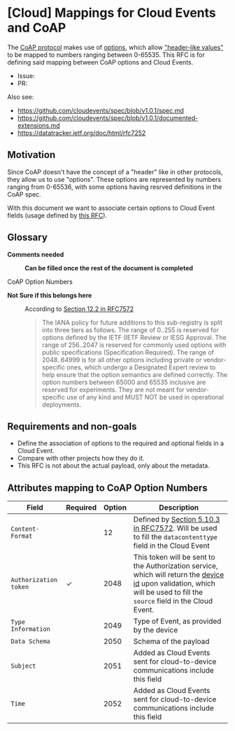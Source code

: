 # [Cloud] Mappings for Cloud Events and CoAP

The [CoAP protocol](https://datatracker.ietf.org/doc/html/rfc7252) makes use of [options](https://datatracker.ietf.org/doc/html/rfc7252#section-5.4), which allow ["header-like values"](https://datatracker.ietf.org/doc/html/rfc7252#section-12.2) to be mapped to numbers ranging between 0-65535. This RFC is for defining said mapping between CoAP options and Cloud Events.

* Issue: 
* PR: 

Also see:

* https://github.com/cloudevents/spec/blob/v1.0.1/spec.md
* https://github.com/cloudevents/spec/blob/v1.0.1/documented-extensions.md
* https://datatracker.ietf.org/doc/html/rfc7252

## Motivation

Since CoAP doesn't have the concept of a "header" like in other protocols, they allow us to use "options". These options are represented by numbers ranging from 0-65536, with some options having resrved definitions in the CoAP spec. 

With this document we want to associate certain options to Cloud Event fields (usage defined by [this RFC](https://github.com/pranav-bhatt/rfcs/blob/main/active/0003-cloud-events-mapping.md)).

## Glossary

<dl>
<dt>

**Comments needed**
</dt>

<dd>

**Can be filled once the rest of the document is completed**
</dd>

<dt>CoAP Option Numbers 

**Not Sure if this belongs here**

</dt>
<dd>

According to [Section 12.2 in RFC7572](https://datatracker.ietf.org/doc/html/rfc7252#section-12.2)

> The IANA policy for future additions to this sub-registry is split into three tiers as follows. The range of 0..255 is reserved for options defined by the IETF (IETF Review or IESG Approval. The range of 256..2047 is reserved for commonly used options with public specifications (Specification Required). The range of 2048..64999 is for all other options including private or vendor-specific ones, which undergo a Designated Expert review to help ensure that the option semantics are defined correctly.  The option numbers between 65000 and 65535 inclusive are reserved for experiments. They are not meant for vendor-specific use of any kind and MUST NOT be used in operational deployments.
</dd>

</dl>

## Requirements and non-goals

* Define the association of options to the required and optional fields in a Cloud Event.
* Compare with other projects how they do it.
* This RFC is not about the actual payload, only about the metadata.

## Attributes mapping to CoAP Option Numbers

|         Field         | Required | Option | Description |
| --------------------- | -------- | ------ | ----------- |
|    `Content-Format`   |          |   12   | Defined by [Section 5.10.3 in RFC7572](https://datatracker.ietf.org/doc/html/rfc7252#section-5.10.3). Will be used to fill the `datacontenttype` field in the Cloud Event |
| `Authorization token` |    ✓     |  2048  | This token will be sent to the Authorization service, which will return the [device id](#device-id) upon validation, which will be used to fill the `source` field in the Cloud Event.|
|   `Type Information`  |          |  2049  | Type of Event, as provided by the device |
|     `Data Schema`     |          |  2050  | Schema of the payload |
|       `Subject`       |          |  2051  | Added as Cloud Events sent for cloud-to-device communications include this field |
|        `Time`         |          |  2052  | Added as Cloud Events sent for cloud-to-device communications include this field |